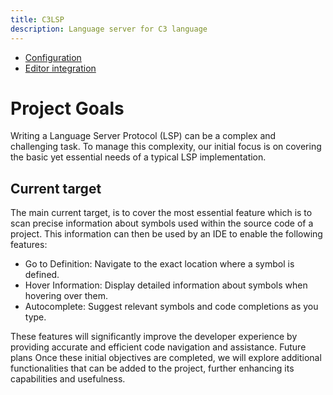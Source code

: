 ```yaml
---
title: C3LSP
description: Language server for C3 language
---
```


- [Configuration](/c3-lsp/configuration.html)
- [Editor integration](/c3-lsp/editors.html)

# Project Goals

Writing a Language Server Protocol (LSP) can be a complex and challenging task. To manage this complexity, our initial focus is on covering the basic yet essential needs of a typical LSP implementation.

## Current target

The main current target, is to cover the most essential feature which is to scan precise information about symbols used within the source code of a project.
This information can then be used by an IDE to enable the following features:

- Go to Definition: Navigate to the exact location where a symbol is defined.
- Hover Information: Display detailed information about symbols when hovering over them.
- Autocomplete: Suggest relevant symbols and code completions as you type.

These features will significantly improve the developer experience by providing accurate and efficient code navigation and assistance.
Future plans
Once these initial objectives are completed, we will explore additional functionalities that can be added to the project, further enhancing its capabilities and usefulness.